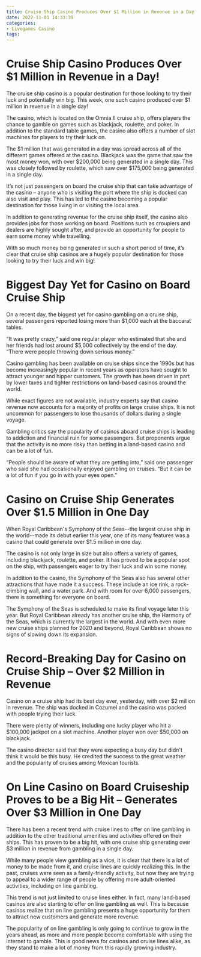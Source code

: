 ```yaml
---
title: Cruise Ship Casino Produces Over $1 Million in Revenue in a Day!
date: 2022-11-01 14:33:39
categories:
- Livegames Casino
tags:
---
```



#  Cruise Ship Casino Produces Over $1 Million in Revenue in a Day!

The cruise ship casino is a popular destination for those looking to try their luck and potentially win big. This week, one such casino produced over $1 million in revenue in a single day!

The casino, which is located on the Omnia II cruise ship, offers players the chance to gamble on games such as blackjack, roulette, and poker. In addition to the standard table games, the casino also offers a number of slot machines for players to try their luck on.

The $1 million that was generated in a day was spread across all of the different games offered at the casino. Blackjack was the game that saw the most money won, with over $200,000 being generated in a single day. This was closely followed by roulette, which saw over $175,000 being generated in a single day.

It’s not just passengers on board the cruise ship that can take advantage of the casino – anyone who is visiting the port where the ship is docked can also visit and play. This has led to the casino becoming a popular destination for those living in or visiting the local area.

In addition to generating revenue for the cruise ship itself, the casino also provides jobs for those working on board. Positions such as croupiers and dealers are highly sought after, and provide an opportunity for people to earn some money while travelling.

With so much money being generated in such a short period of time, it’s clear that cruise ship casinos are a hugely popular destination for those looking to try their luck and win big!

#  Biggest Day Yet for Casino on Board Cruise Ship 
On a recent day, the biggest yet for casino gambling on a cruise ship, several passengers reported losing more than $1,000 each at the baccarat tables.

“It was pretty crazy,” said one regular player who estimated that she and her friends had lost around $5,000 collectively by the end of the day. “There were people throwing down serious money.”

Casino gambling has been available on cruise ships since the 1990s but has become increasingly popular in recent years as operators have sought to attract younger and hipper customers. The growth has been driven in part by lower taxes and tighter restrictions on land-based casinos around the world.

While exact figures are not available, industry experts say that casino revenue now accounts for a majority of profits on large cruise ships. It is not uncommon for passengers to lose thousands of dollars during a single voyage.

Gambling critics say the popularity of casinos aboard cruise ships is leading to addiction and financial ruin for some passengers. But proponents argue that the activity is no more risky than betting in a land-based casino and can be a lot of fun.

“People should be aware of what they are getting into,” said one passenger who said she had occasionally enjoyed gambling on cruises. “But it can be a lot of fun if you go in with your eyes open.”

#  Casino on Cruise Ship Generates Over $1.5 Million in One Day 

When Royal Caribbean's Symphony of the Seas--the largest cruise ship in the world--made its debut earlier this year, one of its many features was a casino that could generate over $1.5 million in one day. 

The casino is not only large in size but also offers a variety of games, including blackjack, roulette, and poker. It has proved to be a popular spot on the ship, with passengers eager to try their luck and win some money. 

In addition to the casino, the Symphony of the Seas also has several other attractions that have made it a success. These include an ice rink, a rock-climbing wall, and a water park. And with room for over 6,000 passengers, there is something for everyone on board. 

The Symphony of the Seas is scheduled to make its final voyage later this year. But Royal Caribbean already has another cruise ship, the Harmony of the Seas, which is currently the largest in the world. And with even more new cruise ships planned for 2020 and beyond, Royal Caribbean shows no signs of slowing down its expansion.

#  Record-Breaking Day for Casino on Cruise Ship – Over $2 Million in Revenue 

Casino on a cruise ship had its best day ever, yesterday, with over $2 million in revenue. The ship was docked in Cozumel and the casino was packed with people trying their luck.

There were plenty of winners, including one lucky player who hit a $100,000 jackpot on a slot machine. Another player won over $50,000 on blackjack.

The casino director said that they were expecting a busy day but didn't think it would be this busy. He credited the success to the great weather and the popularity of cruises among Mexican tourists.

#  On Line Casino on Board Cruiseship Proves to be a Big Hit – Generates Over $3 Million in One Day

There has been a recent trend with cruise lines to offer on line gambling in addition to the other traditional amenities and activities offered on their ships. This has proven to be a big hit, with one cruise ship generating over $3 million in revenue from gambling in a single day.

While many people view gambling as a vice, it is clear that there is a lot of money to be made from it, and cruise lines are quickly realizing this. In the past, cruises were seen as a family-friendly activity, but now they are trying to appeal to a wider range of people by offering more adult-oriented activities, including on line gambling.

This trend is not just limited to cruise lines either. In fact, many land-based casinos are also starting to offer on line gambling as well. This is because casinos realize that on line gambling presents a huge opportunity for them to attract new customers and generate more revenue.

The popularity of on line gambling is only going to continue to grow in the years ahead, as more and more people become comfortable with using the internet to gamble. This is good news for casinos and cruise lines alike, as they stand to make a lot of money from this rapidly growing industry.